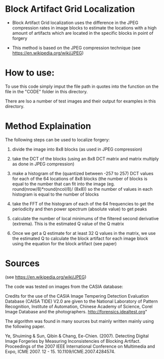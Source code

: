 # Block Artifact Grid Localization

- Block Artifact Grid localization uses the difference in the JPEG compression rates in image blocks to estimate the locations with a high amount of artifacts which are located in the specific blocks in point of forgery 
 
- This method is based on the JPEG compression technique (see https://en.wikipedia.org/wiki/JPEG)

# How to use:
To use this code simply imput the file path in quotes into the function on the file in the "CODE" folder in this directory.

There are lso a number of test images and their output for examples in this directory.

# Method Explaination

The following steps can be used to localize forgery:
1. divide the image into 8x8 blocks (as used in JPEG compression)

2. take the DCT of the blocks (using an 8x8 DCT matrix and matrix multiply as done in JPEG compression) 

3. make a histogram of the (quantized between -257 to 257) DCT values for each of the 64 locations of 8x8 blocks (the number of blocks is equal to the number that can fit into the image (eg. round(nrow/8)*round(ncol/8)/ (8x8)) so the number of values in each histogram is equal to the number of blocks


4. take the FFT of the histogram of each of the 64 frequencies to get the periodicity and then power spectrum (absolute value) to get peaks 

5. calculate the number of local minimums of the filtered second derivative (extrema). This is the estimated Q value of the Q matrix

6. Once we get a Q estimate for at least 32 Q values in the matrix, we use the estimated Q to calculate the block artifact for each image block using the equation for the block artifact (see paper)

# Sources

(see https://en.wikipedia.org/wiki/JPEG)

The code was tested on images from the CASIA database:

Credits for the use of the CASIA Image Tempering Detection Evaluation Database (CAISA TIDE) V2.0 are given to the National Laboratory of Pattern Recognition, Institute of Automation, Chinese Academy of Science, Corel Image Database and the photographers. http://forensics.idealtest.org"

The algorithm was found in many sources but mainly written mainly using the following paper.

Ye, Shuiming & Sun, Qibin & Chang, Ee-Chien. (2007). Detecting Digital Image Forgeries by Measuring Inconsistencies of Blocking Artifact. Proceedings of the 2007 IEEE International Conference on Multimedia and Expo, ICME 2007. 12 - 15. 10.1109/ICME.2007.4284574. 
